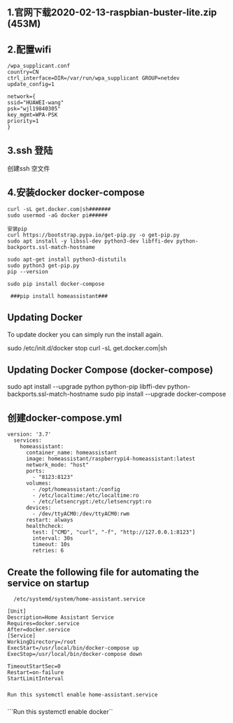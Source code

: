 ## 1.官网下载2020-02-13-raspbian-buster-lite.zip (453M)
   
## 2.配置wifi
```
/wpa_supplicant.conf 
country=CN
ctrl_interface=DIR=/var/run/wpa_supplicant GROUP=netdev
update_config=1
 
network={
ssid="HUAWEI-wang"
psk="wjl19840305"
key_mgmt=WPA-PSK
priority=1
}
```

## 3.ssh 登陆
   创建ssh 空文件
## 4.安装docker docker-compose
```
curl -sL get.docker.com|sh#######
sudo usermod -aG docker pi######

安装pip
curl https://bootstrap.pypa.io/get-pip.py -o get-pip.py 
sudo apt install -y libssl-dev python3-dev libffi-dev python-backports.ssl-match-hostname
 
sudo apt-get install python3-distutils
sudo python3 get-pip.py
pip --version

sudo pip install docker-compose

 ###pip install homeassistant###
``` 
## Updating Docker
 To update docker you can simply run the install again.

 sudo /etc/init.d/docker stop
 curl -sL get.docker.com|sh
## Updating Docker Compose (docker-compose)
 sudo apt install --upgrade python python-pip libffi-dev python-backports.ssl-match-hostname
 sudo pip install --upgrade docker-compose 


## 创建docker-compose.yml
```
version: '3.7'
  services:
    homeassistant:
      container_name: homeassistant
      image: homeassistant/raspberrypi4-homeassistant:latest
      network_mode: "host"
      ports:
        - "8123:8123"
      volumes:
        - /opt/homeassistant:/config
        - /etc/localtime:/etc/localtime:ro
        - /etc/letsencrypt:/etc/letsencrypt:ro
      devices:
        - /dev/ttyACM0:/dev/ttyACM0:rwm
      restart: always
      healthcheck:
        test: ["CMD", "curl", "-f", "http://127.0.0.1:8123"]
        interval: 30s
        timeout: 10s
        retries: 6
```

## Create the following file for automating the service on startup
      /etc/systemd/system/home-assistant.service
```
[Unit]
Description=Home Assistant Service
Requires=docker.service
After=docker.service
[Service]
WorkingDirectory=/root
ExecStart=/usr/local/bin/docker-compose up
ExecStop=/usr/local/bin/docker-compose down
             
TimeoutStartSec=0
Restart=on-failure
StartLimitInterval
```
   
### 
  ```Run this systemctl enable home-assistant.service```
### 
  ```Run this systemctl enable docker``
